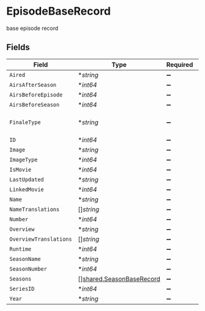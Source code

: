 # EpisodeBaseRecord

base episode record


## Fields

| Field                                                                | Type                                                                 | Required                                                             | Description                                                          |
| -------------------------------------------------------------------- | -------------------------------------------------------------------- | -------------------------------------------------------------------- | -------------------------------------------------------------------- |
| `Aired`                                                              | **string*                                                            | :heavy_minus_sign:                                                   | N/A                                                                  |
| `AirsAfterSeason`                                                    | **int64*                                                             | :heavy_minus_sign:                                                   | N/A                                                                  |
| `AirsBeforeEpisode`                                                  | **int64*                                                             | :heavy_minus_sign:                                                   | N/A                                                                  |
| `AirsBeforeSeason`                                                   | **int64*                                                             | :heavy_minus_sign:                                                   | N/A                                                                  |
| `FinaleType`                                                         | **string*                                                            | :heavy_minus_sign:                                                   | season, midseason, or series                                         |
| `ID`                                                                 | **int64*                                                             | :heavy_minus_sign:                                                   | N/A                                                                  |
| `Image`                                                              | **string*                                                            | :heavy_minus_sign:                                                   | N/A                                                                  |
| `ImageType`                                                          | **int64*                                                             | :heavy_minus_sign:                                                   | N/A                                                                  |
| `IsMovie`                                                            | **int64*                                                             | :heavy_minus_sign:                                                   | N/A                                                                  |
| `LastUpdated`                                                        | **string*                                                            | :heavy_minus_sign:                                                   | N/A                                                                  |
| `LinkedMovie`                                                        | **int64*                                                             | :heavy_minus_sign:                                                   | N/A                                                                  |
| `Name`                                                               | **string*                                                            | :heavy_minus_sign:                                                   | N/A                                                                  |
| `NameTranslations`                                                   | []*string*                                                           | :heavy_minus_sign:                                                   | N/A                                                                  |
| `Number`                                                             | **int64*                                                             | :heavy_minus_sign:                                                   | N/A                                                                  |
| `Overview`                                                           | **string*                                                            | :heavy_minus_sign:                                                   | N/A                                                                  |
| `OverviewTranslations`                                               | []*string*                                                           | :heavy_minus_sign:                                                   | N/A                                                                  |
| `Runtime`                                                            | **int64*                                                             | :heavy_minus_sign:                                                   | N/A                                                                  |
| `SeasonName`                                                         | **string*                                                            | :heavy_minus_sign:                                                   | N/A                                                                  |
| `SeasonNumber`                                                       | **int64*                                                             | :heavy_minus_sign:                                                   | N/A                                                                  |
| `Seasons`                                                            | [][shared.SeasonBaseRecord](../../models/shared/seasonbaserecord.md) | :heavy_minus_sign:                                                   | N/A                                                                  |
| `SeriesID`                                                           | **int64*                                                             | :heavy_minus_sign:                                                   | N/A                                                                  |
| `Year`                                                               | **string*                                                            | :heavy_minus_sign:                                                   | N/A                                                                  |